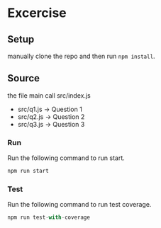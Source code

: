 # Excercise

## Setup

manually clone the repo and then run `npm install`.

## Source
the file main call src/index.js
- src/q1.js -> Question 1
- src/q2.js -> Question 2
- src/q3.js -> Question 3

### Run

Run the following command to run start.

```js
npm run start
```

### Test

Run the following command to run test coverage.

```js
npm run test-with-coverage
```